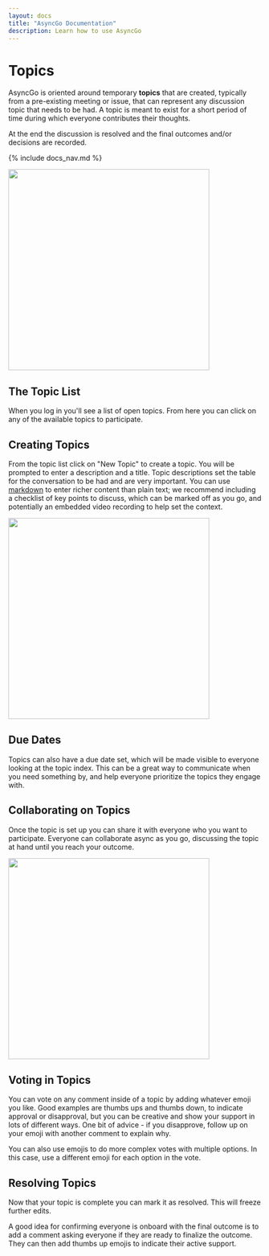 ```yaml
---
layout: docs
title: "AsyncGo Documentation"
description: Learn how to use AsyncGo
---
```


# Topics

AsyncGo is oriented around temporary **topics** that are created, typically from a pre-existing meeting or issue, that can
represent any discussion topic that needs to be had. A topic is meant to exist for a short period of time during which
everyone contributes their thoughts.

At the end the discussion is resolved and the final outcomes and/or decisions are recorded.

{% include docs_nav.md %}

<img width=400 class="mx-4 border-1 float-end" src="/assets/images/basicfunctions.png">

## The Topic List

When you log in you'll see a list of open topics. From here you can click on any of the available topics
to participate.

## Creating Topics

From the topic list click on "New Topic" to create a topic. You will be prompted to enter a description and a title.
Topic descriptions set the table for the conversation to be had and are very important. You can use [markdown](markdown.html)
to enter richer content than plain text; we recommend including a checklist of key points to discuss, which can be marked
off as you go, and potentially an embedded video recording to help set the context.

<img width=400 class="mx-4 border-1 float-end" src="/assets/images/duedate.png">

## Due Dates

Topics can also have a due date set, which will be made visible to everyone looking at the topic index. This can be a
great way to communicate when you need something by, and help everyone prioritize the topics they engage with.

## Collaborating on Topics

Once the topic is set up you can share it with everyone who you want to participate. Everyone can collaborate async as
you go, discussing the topic at hand until you reach your outcome.

<img width=400 class="mx-4 border-1 float-end" src="/assets/images/votes.png">

## Voting in Topics

You can vote on any comment inside of a topic by adding whatever emoji you like. Good examples are thumbs ups and thumbs
down, to indicate approval or disapproval, but you can be creative and show your support in lots of different ways. One
bit of advice - if you disapprove, follow up on your emoji with another comment to explain why.

You can also use emojis to do more complex votes with multiple options. In this case, use a different emoji for each
option in the vote.

## Resolving Topics

Now that your topic is complete you can mark it as resolved. This will freeze further edits.

A good idea for confirming everyone is onboard with the final outcome is to add a comment asking everyone if they
are ready to finalize the outcome. They can then add thumbs up emojis to indicate their active support.
